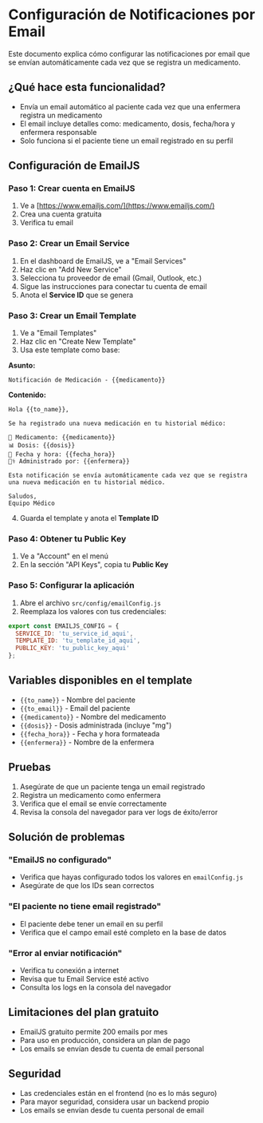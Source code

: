 # Configuración de Notificaciones por Email

Este documento explica cómo configurar las notificaciones por email que se envían automáticamente cada vez que se registra un medicamento.

## ¿Qué hace esta funcionalidad?

- Envía un email automático al paciente cada vez que una enfermera registra un medicamento
- El email incluye detalles como: medicamento, dosis, fecha/hora y enfermera responsable
- Solo funciona si el paciente tiene un email registrado en su perfil

## Configuración de EmailJS

### Paso 1: Crear cuenta en EmailJS
1. Ve a [https://www.emailjs.com/](https://www.emailjs.com/)
2. Crea una cuenta gratuita
3. Verifica tu email

### Paso 2: Crear un Email Service
1. En el dashboard de EmailJS, ve a "Email Services"
2. Haz clic en "Add New Service"
3. Selecciona tu proveedor de email (Gmail, Outlook, etc.)
4. Sigue las instrucciones para conectar tu cuenta de email
5. Anota el **Service ID** que se genera

### Paso 3: Crear un Email Template
1. Ve a "Email Templates"
2. Haz clic en "Create New Template"
3. Usa este template como base:

**Asunto:**
```
Notificación de Medicación - {{medicamento}}
```

**Contenido:**
```
Hola {{to_name}},

Se ha registrado una nueva medicación en tu historial médico:

💊 Medicamento: {{medicamento}}
📊 Dosis: {{dosis}}
📅 Fecha y hora: {{fecha_hora}}
👩‍⚕️ Administrado por: {{enfermera}}

Esta notificación se envía automáticamente cada vez que se registra una nueva medicación en tu historial médico.

Saludos,
Equipo Médico
```

4. Guarda el template y anota el **Template ID**

### Paso 4: Obtener tu Public Key
1. Ve a "Account" en el menú
2. En la sección "API Keys", copia tu **Public Key**

### Paso 5: Configurar la aplicación
1. Abre el archivo `src/config/emailConfig.js`
2. Reemplaza los valores con tus credenciales:

```javascript
export const EMAILJS_CONFIG = {
  SERVICE_ID: 'tu_service_id_aqui',
  TEMPLATE_ID: 'tu_template_id_aqui', 
  PUBLIC_KEY: 'tu_public_key_aqui'
};
```

## Variables disponibles en el template

- `{{to_name}}` - Nombre del paciente
- `{{to_email}}` - Email del paciente
- `{{medicamento}}` - Nombre del medicamento
- `{{dosis}}` - Dosis administrada (incluye "mg")
- `{{fecha_hora}}` - Fecha y hora formateada
- `{{enfermera}}` - Nombre de la enfermera

## Pruebas

1. Asegúrate de que un paciente tenga un email registrado
2. Registra un medicamento como enfermera
3. Verifica que el email se envíe correctamente
4. Revisa la consola del navegador para ver logs de éxito/error

## Solución de problemas

### "EmailJS no configurado"
- Verifica que hayas configurado todos los valores en `emailConfig.js`
- Asegúrate de que los IDs sean correctos

### "El paciente no tiene email registrado"
- El paciente debe tener un email en su perfil
- Verifica que el campo email esté completo en la base de datos

### "Error al enviar notificación"
- Verifica tu conexión a internet
- Revisa que tu Email Service esté activo
- Consulta los logs en la consola del navegador

## Limitaciones del plan gratuito

- EmailJS gratuito permite 200 emails por mes
- Para uso en producción, considera un plan de pago
- Los emails se envían desde tu cuenta de email personal

## Seguridad

- Las credenciales están en el frontend (no es lo más seguro)
- Para mayor seguridad, considera usar un backend propio
- Los emails se envían desde tu cuenta personal de email 